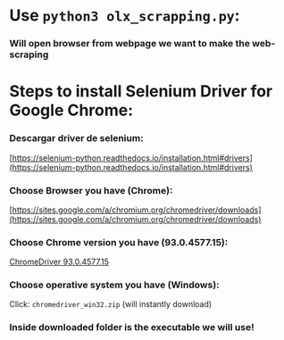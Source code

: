 # Use `python3 olx_scrapping.py`:

### Will open browser from webpage we want to make the web-scraping

# Steps to install Selenium Driver for Google Chrome:

### Descargar driver de selenium:

[https://selenium-python.readthedocs.io/installation.html#drivers](https://selenium-python.readthedocs.io/installation.html#drivers)

### Choose Browser you have (**Chrome**):

[https://sites.google.com/a/chromium.org/chromedriver/downloads](https://sites.google.com/a/chromium.org/chromedriver/downloads)

### Choose Chrome version you have (**93.0.4577.15**):

[ChromeDriver 93.0.4577.15](https://chromedriver.storage.googleapis.com/index.html?path=93.0.4577.15/)

### Choose operative system you have (**Windows**):

Click: `chromedriver_win32.zip` (will instantly download)

### Inside downloaded folder is the executable we will use!
